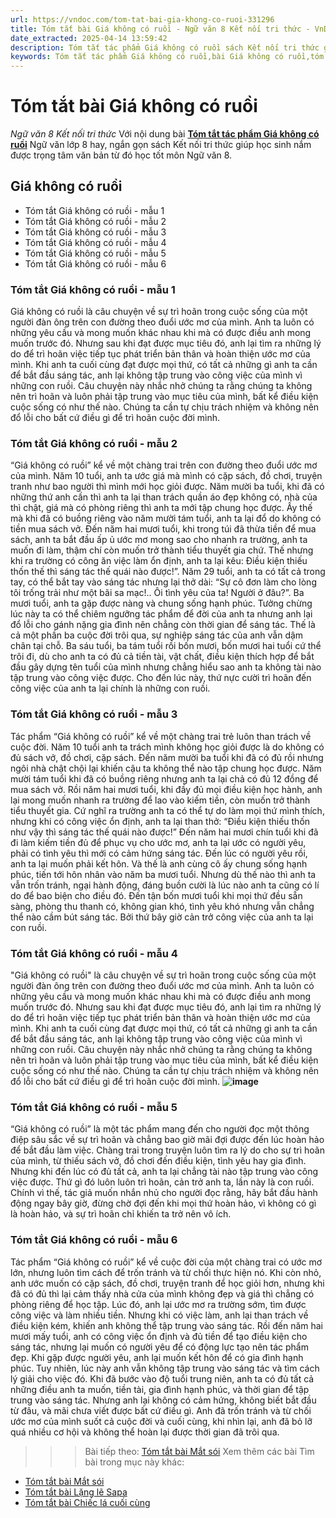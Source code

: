 ```yaml
---
url: https://vndoc.com/tom-tat-bai-gia-khong-co-ruoi-331296
title: Tóm tắt bài Giá không có ruồi - Ngữ văn 8 Kết nối tri thức - VnDoc.com
date_extracted: 2025-04-14 13:59:42
description: Tóm tắt tác phẩm Giá không có ruồi sách Kết nối tri thức giúp quý thầy cô giáo và các bạn học sinh có thêm tài liệu tham khảo.
keywords: Tóm tắt tác phẩm Giá không có ruồi,bài Giá không có ruồi,tóm tắt Giá không có ruồi,Tóm tắt văn bản Giá không có ruồi,tóm tắt bài Giá không có ruồi,học tốt ngữ văn lớp 8,ngữ văn 8,ngữ văn 8 kết nối tri thức,ngữ văn 8 tập 1
---
```


# Tóm tắt bài Giá không có ruồi
 _Ngữ văn 8 Kết nối tri thức_
Với nội dung bài [**Tóm tắt tác phẩm Giá không có ruồi**](<https://vndoc.com/tom-tat-bai-gia-khong-co-ruoi-331296>) Ngữ văn lớp 8 hay, ngắn gọn sách Kết nối tri thức giúp học sinh nắm được trọng tâm văn bản từ đó học tốt môn Ngữ văn 8.
## **Giá không có ruồi**
  * Tóm tắt Giá không có ruồi - mẫu 1
  * Tóm tắt Giá không có ruồi - mẫu 2
  * Tóm tắt Giá không có ruồi - mẫu 3
  * Tóm tắt Giá không có ruồi - mẫu 4
  * Tóm tắt Giá không có ruồi - mẫu 5
  * Tóm tắt Giá không có ruồi - mẫu 6

### **Tóm tắt Giá không có ruồi - mẫu 1**
Giá không có ruồi là câu chuyện về sự trì hoãn trong cuộc sống của một người đàn ông trên con đường theo đuổi ước mơ của mình. Anh ta luôn có những yêu cầu và mong muốn khác nhau khi mà có được điều anh mong muốn trước đó. Nhưng sau khi đạt được mục tiêu đó, anh lại tìm ra những lý do để trì hoãn việc tiếp tục phát triển bản thân và hoàn thiện ước mơ của mình. Khi anh ta cuối cùng đạt được mọi thứ, có tất cả những gì anh ta cần để bắt đầu sáng tác, anh lại không tập trung vào công việc của mình vì những con ruồi. Câu chuyện này nhắc nhở chúng ta rằng chúng ta không nên trì hoãn và luôn phải tập trung vào mục tiêu của mình, bất kể điều kiện cuộc sống có như thế nào. Chúng ta cần tự chịu trách nhiệm và không nên đổ lỗi cho bất cứ điều gì để trì hoãn cuộc đời mình.
### **Tóm tắt Giá không có ruồi - mẫu 2**
“Giá không có ruồi” kể về một chàng trai trên con đường theo đuổi ước mơ của mình. Năm 10 tuổi, anh ta ước giá mà mình có cặp sách, đồ chơi, truyện tranh như bao người thì mình mới học giỏi được. Năm mười ba tuổi, khi đã có những thứ anh cần thì anh ta lại than trách quần áo đẹp không có, nhà của thì chật, giá mà có phòng riêng thì anh ta mới tập chung học được. Ấy thế mà khi đã có buồng riêng vào năm mười tám tuổi, anh ta lại đổ do không có tiền mua sách vở. Đến năm hai mươi tuổi, khi trong túi đã thừa tiền để mua sách, anh ta bắt đầu ấp ủ ước mơ mong sao cho nhanh ra trường, anh ta muốn đi làm, thậm chí còn muốn trở thành tiểu thuyết gia chứ. Thế nhưng khi ra trường có công ăn việc làm ổn định, anh ta lại kêu: Điều kiện thiếu thốn thế thì sáng tác thế quái nào được\!”. Năm 29 tuổi, anh ta có tất cả trong tay, có thể bắt tay vào sáng tác nhưng lại thở dài: “Sự cô đơn làm cho lòng tôi trống trải như một bãi sa mạc\!.. Ôi tình yêu của ta\! Người ở đâu?”. Ba mươi tuổi, anh ta gặp được nàng và chung sống hạnh phúc. Tưởng chừng lúc này ta có thể chiêm ngưỡng tác phẩm để đời của anh ta nhưng anh lại đổ lỗi cho gánh nặng gia đình nên chẳng còn thời gian để sáng tác. Thế là cả một phần ba cuộc đời trôi qua, sự nghiệp sáng tác của anh vẫn dậm chân tại chỗ. Ba sáu tuổi, ba tám tuổi rồi bốn mươi, bốn mươi hai tuổi cứ thể trôi đi, dù cho anh ta có đủ cả tiền tài, vật chất, điều kiện thích hợp để bắt đầu gây dựng tên tuổi của mình nhưng chẳng hiểu sao anh ta không tài nào tập trung vào công việc được. Cho đến lúc này, thứ nực cười trì hoãn đến công việc của anh ta lại chính là những con ruồi.
### **Tóm tắt Giá không có ruồi - mẫu 3**
Tác phẩm “Giá không có ruồi” kể về một chàng trai trẻ luôn than trách về cuộc đời. Năm 10 tuổi anh ta trách mình không học giỏi được là do không có đủ sách vở, đồ chơi, cặp sách. Đến năm mười ba tuổi khi đã có đủ rồi nhưng ngôi nhà chật chội lại khiến cậu ta không thể nào tập chung học được. Năm mười tám tuổi khi đã có buồng riêng nhưng anh ta lại chả có đủ 12 đồng để mua sách vở. Rồi năm hai mươi tuổi, khi đầy đủ mọi điều kiện học hành, anh lại mong muốn nhanh ra trường để lao vào kiếm tiền, còn muốn trở thành tiểu thuyết gia. Cứ nghĩ ra trường anh ta có thể tự do làm mọi thứ mình thích, nhưng khi có công việc ổn định, anh ta lại than thở: “Điều kiện thiếu thốn như vậy thì sáng tác thế quái nào được\!” Đến năm hai mươi chín tuổi khi đã đi làm kiếm tiền đủ để phục vụ cho ước mơ, anh ta lại ước có người yêu, phải có tình yêu thì mới có cảm hứng sáng tác. Đến lúc có người yêu rồi, anh ta lại muốn phải kết hôn. Và thế là anh cùng cô ấy chung sống hạnh phúc, tiến tới hôn nhân vào năm ba mươi tuổi. Nhưng dù thế nào thì anh ta vẫn trốn tránh, ngại hành động, đáng buồn cười là lúc nào anh ta cũng có lí do để bao biện cho điều đó. Đến tận bốn mươi tuổi khi mọi thứ đều sẵn sàng, phòng thu thanh có, không gian khó, tình yêu khó nhưng vẫn chẳng thể nào cầm bút sáng tác. Bởi thứ bây giờ cản trở công việc của anh ta lại con ruồi.
### **Tóm tắt Giá không có ruồi - mẫu 4**
"Giá không có ruồi" là câu chuyện về sự trì hoãn trong cuộc sống của một người đàn ông trên con đường theo đuổi ước mơ của mình. Anh ta luôn có những yêu cầu và mong muốn khác nhau khi mà có được điều anh mong muốn trước đó. Nhưng sau khi đạt được mục tiêu đó, anh lại tìm ra những lý do để trì hoãn việc tiếp tục phát triển bản thân và hoàn thiện ước mơ của mình. Khi anh ta cuối cùng đạt được mọi thứ, có tất cả những gì anh ta cần để bắt đầu sáng tác, anh lại không tập trung vào công việc của mình vì những con ruồi. Câu chuyện này nhắc nhở chúng ta rằng chúng ta không nên trì hoãn và luôn phải tập trung vào mục tiêu của mình, bất kể điều kiện cuộc sống có như thế nào. Chúng ta cần tự chịu trách nhiệm và không nên đổ lỗi cho bất cứ điều gì để trì hoãn cuộc đời mình.
**![image](https://i.vdoc.vn/data/image/2024/11/11/34-1689761720.png)**
### **Tóm tắt Giá không có ruồi - mẫu 5**
“Giá không có ruồi” là một tác phẩm mang đến cho người đọc một thông điệp sâu sắc về sự trì hoãn và chẳng bao giờ mãi đợi được đến lúc hoàn hảo để bắt đầu làm việc. Chàng trai trong truyện luôn tìm ra lý do cho sự trì hoãn của mình, từ thiếu sách vở, đồ chơi đến điều kiện, tình yêu hay gia đình. Nhưng khi đến lúc có đủ tất cả, anh ta lại chẳng tài nào tập trung vào công việc được. Thứ gì đó luôn luôn trì hoãn, cản trở anh ta, lần này là con ruồi. Chính vì thế, tác giả muốn nhắn nhủ cho người đọc rằng, hãy bắt đầu hành động ngay bây giờ, đừng chờ đợi đến khi mọi thứ hoàn hảo, vì không có gì là hoàn hảo, và sự trì hoãn chỉ khiến ta trở nên vô ích.
### **Tóm tắt Giá không có ruồi - mẫu 6**
Tác phẩm “Giá không có ruồi” kể về cuộc đời của một chàng trai có ước mơ lớn, nhưng luôn tìm cách để trốn tránh và từ chối thực hiện nó. Khi còn nhỏ, anh ước muốn có cặp sách, đồ chơi, truyện tranh để học giỏi hơn, nhưng khi đã có đủ thì lại cảm thấy nhà cửa của mình không đẹp và giá thì chẳng có phòng riêng để học tập. Lúc đó, anh lại ước mơ ra trường sớm, tìm được công việc và làm nhiều tiền. Nhưng khi có việc làm, anh lại than trách về điều kiện kém, khiến anh không thể tập trung vào sáng tác. Rồi đến năm hai mươi mấy tuổi, anh có công việc ổn định và đủ tiền để tạo điều kiện cho sáng tác, nhưng lại muốn có người yêu để có động lực tạo nên tác phẩm đẹp. Khi gặp được người yêu, anh lại muốn kết hôn để có gia đình hạnh phúc. Tuy nhiên, lúc này anh vẫn không tập trung vào sáng tác và tìm cách lý giải cho việc đó. Khi đã bước vào độ tuổi trung niên, anh ta có đủ tất cả những điều anh ta muốn, tiền tài, gia đình hạnh phúc, và thời gian để tập trung vào sáng tác. Nhưng anh lại không có cảm hứng, không biết bắt đầu từ đâu, và mãi chưa viết được bất cứ điều gì. Anh đã trốn tránh và từ chối ước mơ của mình suốt cả cuộc đời và cuối cùng, khi nhìn lại, anh đã bỏ lỡ quá nhiều cơ hội và không thể hoàn lại được thời gian đã trôi qua.
>>> Bài tiếp theo: [Tóm tắt bài Mắt sói](<https://vndoc.com/tom-tat-bai-mat-soi-331297>)
Xem thêm các bài Tìm bài trong mục này khác:
  * [Tóm tắt bài Mắt sói](</tom-tat-bai-mat-soi-331297>)
  * [Tóm tắt bài Lặng lẽ Sapa](</tom-tat-bai-lang-le-sapa-331298>)
  * [Tóm tắt bài Chiếc lá cuối cùng](</tom-tat-bai-chiec-la-cuoi-cung-331302>)

